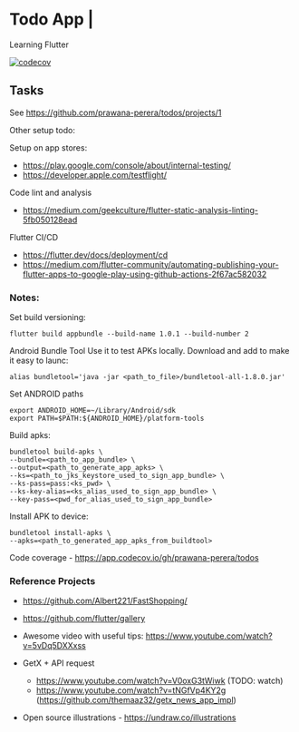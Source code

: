 # Todo App | 
Learning Flutter

[![codecov](https://codecov.io/gh/prawana-perera/todos/branch/main/graph/badge.svg?token=MCE0I80Y4U)](https://codecov.io/gh/prawana-perera/todos)

## Tasks
See https://github.com/prawana-perera/todos/projects/1

Other setup todo:

Setup on app stores:
- https://play.google.com/console/about/internal-testing/
- https://developer.apple.com/testflight/

Code lint and analysis
- https://medium.com/geekculture/flutter-static-analysis-linting-5fb050128ead

Flutter CI/CD
- https://flutter.dev/docs/deployment/cd
- https://medium.com/flutter-community/automating-publishing-your-flutter-apps-to-google-play-using-github-actions-2f67ac582032

### Notes:

Set build versioning:
```shell
flutter build appbundle --build-name 1.0.1 --build-number 2 
```

Android Bundle Tool
Use it to test APKs locally. Download and add to make it easy to launc:
```shell
alias bundletool='java -jar <path_to_file>/bundletool-all-1.8.0.jar'
```
Set ANDROID paths
```shell
export ANDROID_HOME=~/Library/Android/sdk
export PATH=$PATH:${ANDROID_HOME}/platform-tools
```

Build apks:
```shell
bundletool build-apks \
--bundle=<path_to_app_bundle> \
--output=<path_to_generate_app_apks> \
--ks=<path_to_jks_keystore_used_to_sign_app_bundle> \
--ks-pass=pass:<ks_pwd> \
--ks-key-alias=<ks_alias_used_to_sign_app_bundle> \
--key-pass=<pwd_for_alias_used_to_sign_app_bundle>
```

Install APK to device:
```shell
bundletool install-apks \
--apks=<path_to_generated_app_apks_from_buildtool>
```

Code coverage - https://app.codecov.io/gh/prawana-perera/todos

### Reference Projects
- https://github.com/Albert221/FastShopping/
- https://github.com/flutter/gallery

- Awesome video with useful tips: https://www.youtube.com/watch?v=5vDq5DXXxss


- GetX + API request
    - https://www.youtube.com/watch?v=V0oxG3tWiwk (TODO: watch)
    - https://www.youtube.com/watch?v=tNGfVp4KY2g (https://github.com/themaaz32/getx_news_app_impl)

- Open source illustrations - https://undraw.co/illustrations
